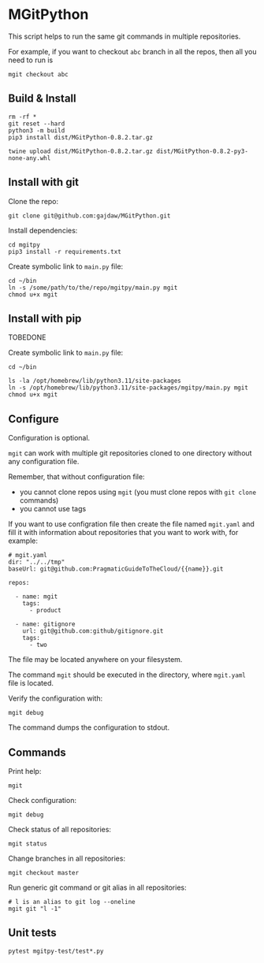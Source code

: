 # MGitPython

This script helps to run the same git commands
in multiple repositories.

For example, if you want to checkout `abc` branch in all the repos,
then all you need to run is

    mgit checkout abc

## Build & Install

    rm -rf *
    git reset --hard
    python3 -m build
    pip3 install dist/MGitPython-0.8.2.tar.gz

    twine upload dist/MGitPython-0.8.2.tar.gz dist/MGitPython-0.8.2-py3-none-any.whl

## Install with git

Clone the repo:

    git clone git@github.com:gajdaw/MGitPython.git

Install dependencies:

    cd mgitpy
    pip3 install -r requirements.txt

Create symbolic link to `main.py` file:

    cd ~/bin
    ln -s /some/path/to/the/repo/mgitpy/main.py mgit
    chmod u+x mgit

## Install with pip

TOBEDONE

Create symbolic link to `main.py` file:

    cd ~/bin

    ls -la /opt/homebrew/lib/python3.11/site-packages
    ln -s /opt/homebrew/lib/python3.11/site-packages/mgitpy/main.py mgit
    chmod u+x mgit

## Configure

Configuration is optional.

`mgit` can work with multiple git repositories cloned to one directory without any configuration file.

Remember, that without configuration file:
- you cannot clone repos using `mgit` (you must clone repos with `git clone` commands)
- you cannot use tags

If you want to use configration file then
create the file named `mgit.yaml` and fill it with information about
repositories that you want to work with, for example:

    # mgit.yaml
    dir: "../../tmp"
    baseUrl: git@github.com:PragmaticGuideToTheCloud/{{name}}.git

    repos:

      - name: mgit
        tags:
          - product

      - name: gitignore
        url: git@github.com:github/gitignore.git
        tags:
          - two

The file may be located anywhere on your filesystem.

The command `mgit` should be executed in the directory, where `mgit.yaml` file is located.

Verify the configuration with:

    mgit debug

The command dumps the configuration to stdout.

## Commands

Print help:

    mgit

Check configuration:

    mgit debug

Check status of all repositories:

    mgit status

Change branches in all repositories:

    mgit checkout master

Run generic git command or git alias in all repositories:

    # l is an alias to git log --oneline
    mgit git "l -1"

## Unit tests

    pytest mgitpy-test/test*.py
